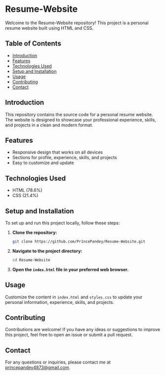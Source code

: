 # Resume-Website

Welcome to the Resume-Website repository! This project is a personal resume website built using HTML and CSS.

## Table of Contents
- [Introduction](#introduction)
- [Features](#features)
- [Technologies Used](#technologies-used)
- [Setup and Installation](#setup-and-installation)
- [Usage](#usage)
- [Contributing](#contributing)
- [Contact](#contact)

## Introduction

This repository contains the source code for a personal resume website. The website is designed to showcase your professional experience, skills, and projects in a clean and modern format.

## Features

- Responsive design that works on all devices
- Sections for profile, experience, skills, and projects
- Easy to customize and update

## Technologies Used

- HTML (78.6%)
- CSS (21.4%)

## Setup and Installation

To set up and run this project locally, follow these steps:

1. **Clone the repository:**
   ```sh
   git clone https://github.com/Pr1ncePandey/Resume-Website.git
   ```

2. **Navigate to the project directory:**
   ```sh
   cd Resume-Website
   ```

3. **Open the `index.html` file in your preferred web browser.**

## Usage

Customize the content in `index.html` and `styles.css` to update your personal information, experience, skills, and projects. 

## Contributing

Contributions are welcome! If you have any ideas or suggestions to improve this project, feel free to open an issue or submit a pull request.

## Contact

For any questions or inquiries, please contact me at princepandey4873@gmail.com.
